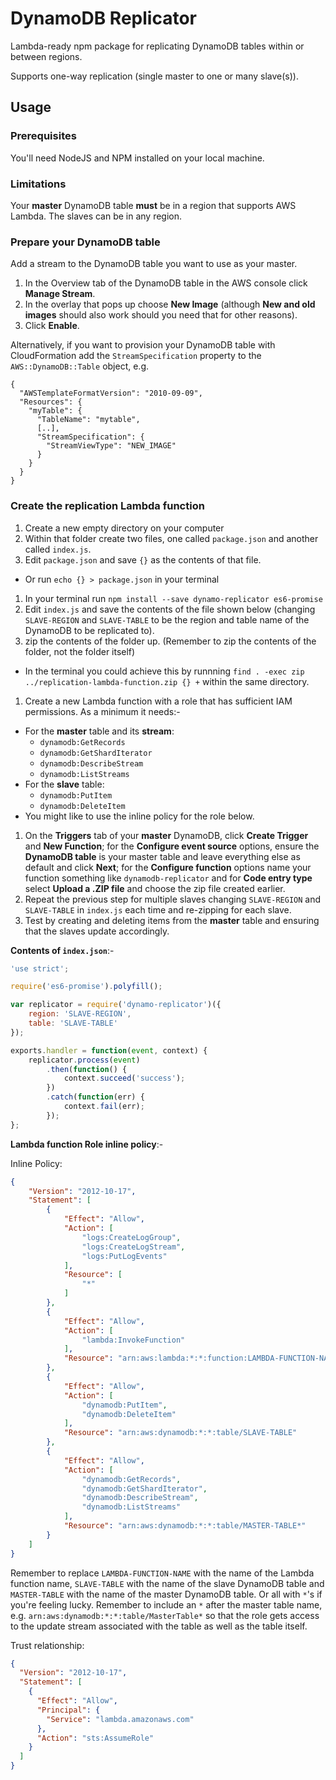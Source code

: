# DynamoDB Replicator

Lambda-ready npm package for replicating DynamoDB tables within or between regions.

Supports one-way replication (single master to one or many slave(s)).

## Usage

### Prerequisites

You'll need NodeJS and NPM installed on your local machine.

### Limitations

Your **master** DynamoDB table **must** be in a region that supports AWS Lambda.  The slaves can be in any region.

### Prepare your DynamoDB table

Add a stream to the DynamoDB table you want to use as your master.

1. In the Overview tab of the DynamoDB table in the AWS console click **Manage Stream**.
1. In the overlay that pops up choose **New Image** (although **New and old images** should also work should you need that for other reasons).
1. Click **Enable**.

Alternatively, if you want to provision your DynamoDB table with CloudFormation add the `StreamSpecification` property to the `AWS::DynamoDB::Table` object, e.g.

```
{
  "AWSTemplateFormatVersion": "2010-09-09",
  "Resources": {
    "myTable": {
      "TableName": "mytable",
      [..],
      "StreamSpecification": {
        "StreamViewType": "NEW_IMAGE"
      }
    }
  }
}
```

### Create the replication Lambda function

1. Create a new empty directory on your computer
1. Within that folder create two files, one called `package.json` and another called `index.js`.
1. Edit `package.json` and save `{}` as the contents of that file.
  - Or run `echo {} > package.json` in your terminal
1. In your terminal run `npm install --save dynamo-replicator es6-promise`
1. Edit `index.js` and save the contents of the file shown below (changing `SLAVE-REGION` and `SLAVE-TABLE` to be the region and table name of the DynamoDB to be replicated to).
1. zip the contents of the folder up.  (Remember to zip the contents of the folder, not the folder itself)
  - In the terminal you could achieve this by runnning `find . -exec zip ../replication-lambda-function.zip {} +` within the same directory.
1. Create a new Lambda function with a role that has sufficient IAM permissions.  As a minimum it needs:-
  - For the **master** table and its **stream**:
    - `dynamodb:GetRecords`
    - `dynamodb:GetShardIterator`
    - `dynamodb:DescribeStream`
    - `dynamodb:ListStreams`
  - For the **slave** table:
    - `dynamodb:PutItem`
    - `dynamodb:DeleteItem`
  - You might like to use the inline policy for the role below.
1. On the **Triggers** tab of your **master** DynamoDB, click **Create Trigger** and **New Function**; for the **Configure event source** options, ensure the **DynamoDB table** is your master table and leave everything else as default and click **Next**; for the **Configure function** options name your function something like `dynamodb-replicator` and for **Code entry type** select **Upload a .ZIP file** and choose the zip file created earlier.
1. Repeat the previous step for multiple slaves changing `SLAVE-REGION` and `SLAVE-TABLE` in `index.js` each time and re-zipping for each slave.
1. Test by creating and deleting items from the **master** table and ensuring that the slaves update accordingly.

**Contents of `index.json`**:-
```js
'use strict';

require('es6-promise').polyfill();

var replicator = require('dynamo-replicator')({
	region: 'SLAVE-REGION',
	table: 'SLAVE-TABLE'
});

exports.handler = function(event, context) {
	replicator.process(event)
		.then(function() {
			context.succeed('success');
		})
		.catch(function(err) {
			context.fail(err);
		});
};
```

**Lambda function Role inline policy**:-

Inline Policy:
```json
{
    "Version": "2012-10-17",
    "Statement": [
        {
            "Effect": "Allow",
            "Action": [
                "logs:CreateLogGroup",
                "logs:CreateLogStream",
                "logs:PutLogEvents"
            ],
            "Resource": [
                "*"
            ]
        },
        {
            "Effect": "Allow",
            "Action": [
                "lambda:InvokeFunction"
            ],
            "Resource": "arn:aws:lambda:*:*:function:LAMBDA-FUNCTION-NAME"
        },
        {
            "Effect": "Allow",
            "Action": [
                "dynamodb:PutItem",
                "dynamodb:DeleteItem"
            ],
            "Resource": "arn:aws:dynamodb:*:*:table/SLAVE-TABLE"
        },
        {
            "Effect": "Allow",
            "Action": [
                "dynamodb:GetRecords",
                "dynamodb:GetShardIterator",
                "dynamodb:DescribeStream",
                "dynamodb:ListStreams"
            ],
            "Resource": "arn:aws:dynamodb:*:*:table/MASTER-TABLE*"
        }
    ]
}
```
Remember to replace `LAMBDA-FUNCTION-NAME` with the name of the Lambda function name, `SLAVE-TABLE` with the name of the slave DynamoDB table and `MASTER-TABLE` with the name of the master DynamoDB table.  Or all with `*`'s if you're feeling lucky.  Remember to include an `*` after the master table name, e.g. `arn:aws:dynamodb:*:*:table/MasterTable*` so that the role gets access to the update stream associated with the table as well as the table itself.


Trust relationship:
```json
{
  "Version": "2012-10-17",
  "Statement": [
    {
      "Effect": "Allow",
      "Principal": {
        "Service": "lambda.amazonaws.com"
      },
      "Action": "sts:AssumeRole"
    }
  ]
}
```
